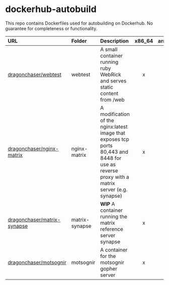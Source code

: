 # dockerhub-autobuild

This repo contains Dockerfiles used for autobuilding on Dockerhub.
No guarantee for completeness or functionality.

|URL|Folder|Description|x86_64|arm32v7|
|:--|:-----|:----------|:----:|:-----:|
|[dragonchaser/webtest](https://hub.docker.com/r/dragonchaser/webtest)|webtest|A small container running ruby WebRick and serves static content from /web|x|x|
|[dragonchaser/nginx-matrix](https://hub.docker.com/r/dragonchaser/nginx-matrix)|nginx-matrix|A modification of the nginx:latest image that exposes tcp ports 80,443 and 8448 for use as reverse proxy with a matrix server (e.g. synapse)|x|x|
|[dragonchaser/matrix-synapse](https://hub.docker.com/r/dragonchaser/matrix-synapse)|matrix-synapse|**WIP** A container running the matrix reference server synapse|x|x|
|[dragonchaser/motsognir](https://hub.docker.com/r/dragonchaser/motsognir) |motsognir|A container for the motsognir gopher server|x|x|
